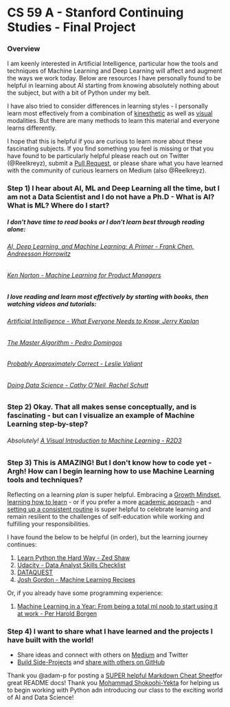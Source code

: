 # CS 59 A - Stanford Continuing Studies - Final Project 

### Overview 

I am keenly interested in Artificial Intelligence, particular how the tools and techniques of Machine Learning and 
Deep Learning will affect and augment the ways we work today. Below are resources I have personally found to be helpful 
in learning about AI starting from knowing absolutely nothing about the subject, but with a bit of Python
under my belt.

I have also tried to consider differences in learning styles - I personally learn most effectively from a combination of 
[kinesthetic](https://en.wikipedia.org/wiki/Kinesthetic_learning) as well as [visual](https://en.wikipedia.org/wiki/Visual_learning) 
 modalities. But there are many methods to learn this material and everyone learns differently. 
 
 I hope that this is helpful if you are curious to learn more about these fascinating subjects. If you find something 
 you feel is missing or that you have found to be particularly helpful please reach out on Twitter (@Reelkreyz), 
 submit a [Pull Request](https://help.github.com/articles/creating-a-pull-request/), or please share what you have 
 learned with the community of curious learners on Medium (also @Reelkreyz). 

### Step 1) I hear about AI, ML and Deep Learning all the time, but I am not a Data Scientist and I do not have a Ph.D - What is AI? What is ML? Where do I start? 

##### I don't have time to read books or I don't learn best through reading alone:

###### [AI, Deep Learning, and Machine Learning: A Primer - Frank Chen, Andreesson Horrowitz](https://a16z.com/2016/06/10/ai-deep-learning-machines/) 
###### [Ken Norton - Machine Learning for Product Managers](https://www.kennorton.com/newsletter/2016-07-27-bringing-the-donuts.html)

##### I love reading and learn most effectively by starting with books, then watching videos and tutorials:

###### [Artificial Intelligence - What Everyone Needs to Know, Jerry Kaplan](https://www.amazon.com/Artificial-Intelligence-What-Everyone-Needs/dp/0190602392) 
###### [The Master Algorithm - Pedro Domingos](https://www.amazon.com/Master-Algorithm-Ultimate-Learning-Machine/dp/0465065708) 
###### [Probably Approximately Correct - Leslie Valiant](https://www.amazon.com/Probably-Approximately-Correct-Algorithms-Prospering/dp/0465032710)
###### [Doing Data Science - Cathy O'Neil, Rachel Schutt](http://shop.oreilly.com/product/0636920028529.do)

### Step 2) Okay. That all makes sense conceptually, and is fascinating - but can I visualize an example of Machine Learning step-by-step?
 
###### Absolutely! [A Visual Introduction to Machine Learning - R2D3](http://www.r2d3.us/visual-intro-to-machine-learning-part-1/) 


### Step 3) This is AMAZING! But I don't know how to code yet - Argh! How can I begin learning how to use Machine Learning tools and techniques?
  
  Reflecting on a learning *plan* is super helpful. Embracing a [Growth Mindset](https://www.mindsetworks.com/science/), 
    [learning how to learn](https://www.youtube.com/watch?v=56d3zu5UJiw) - or if you prefer a more [academic approach](https://www.youtube.com/watch?v=56d3zu5UJiw) -
      and [setting up a consistent routine](https://medium.com/xeneta/how-to-gain-new-skills-at-work-923bb088a352#.v2aumcc89) 
      is super helpful to celebrate learning and remain resilient to the challenges of self-education while working and 
      fulfilling your responsibilities. 
  
  I have found the below to be helpful (in order), but the learning journey continues: 
  
  1. [Learn Python the Hard Way - Zed Shaw](https://learnpythonthehardway.org/book/)
  2. [Udacity - Data Analyst Skills Checklist](http://blog.udacity.com/data-analyst-skills-checklist-eguide) 
  3. [DATAQUEST](https://www.dataquest.io/)
  4. [Josh Gordon - Machine Learning Recipes](https://www.youtube.com/watch?v=cKxRvEZd3Mw&list=PLOU2XLYxmsIIuiBfYad6rFYQU_jL2ryal&index=7)
  
  Or, if you already have some programming experience:
  
  1. [Machine Learning in a Year: From being a total ml noob to start using it at work - Per Harold Borgen](https://medium.com/learning-new-stuff/machine-learning-in-a-year-cdb0b0ebd29c#.nhg90adrz)
  
  
 ### Step 4) I want to share what I have learned and the projects I have built with the world!
 
 * Share ideas and connect with others on [Medium](https://medium.com/) and Twitter 
 * [Build Side-Projects](https://medium.com/learning-new-stuff/lesson-learned-running-a-side-project-for-one-month-2a6f87ec1320#.q3jw00uo1) 
 and [share with others on GitHub](https://guides.github.com/activities/hello-world/) 
 
 

Thank you @adam-p for posting a [SUPER helpful Markdown Cheat Sheet](https://github.com/adam-p/markdown-here/wiki/Markdown-Cheatsheet)for great README docs! 
Thank you [Mohammad Shokoohi-Yekta](https://www.linkedin.com/in/mohammad-shokoohi-yekta-a1300028) for helping us to begin working with Python adn introducing our class to the exciting world of AI and Data Science!  